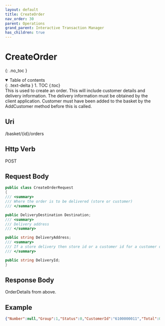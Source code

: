 ```yaml
---
layout: default
title: CreateOrder
nav_order: 30
parent: Operations
grand_parent: Interactive Transaction Manager
has_children: true
---
```

# CreateOrder
{: .no_toc }
<details open markdown="block">
  <summary>
    Table of contents
  </summary>
  {: .text-delta }
1. TOC
{:toc}
</details>
This is used to create an order. This will include customer details and
delivery information. The delivery information must be obtained by the
client application. Customer must have been added to the basket by the
AddCustomer method before this is called.

## Uri
/basket/{id}/orders

## Http Verb
POST

## Request Body
```csharp
public class CreateOrderRequest
{
/// <summary>
/// Where the order is to be delivered (store or customer)
/// </summary>

public DeliveryDestination Destination;
/// <summary>
/// Delivery address
/// </summary>

public string DeliveryAddress;
/// <summary>
/// If a store delivery then store id or a customer id for a customer delivery
/// </summary>

public string DeliveryId;
}
```
## Response Body
OrderDetails from above.

## Example
```json
{"Number":null,"Group":1,"Status":0,"CustomerId":"6100000011","Total":0.0,"BalanceDue":0.0,"DeliveryFees":0.0,"CancellationFees":0.0,"Destination":1,"DeliveryAddress":"dsdd","DeliveryId":"1022","Items":[]}
```